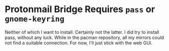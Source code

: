 # Protonmail Bridge Requires `pass` or `gnome-keyring`

Neither of which I want to install. Certainly not the latter. I did try
to install pass, without any luck. While in the pacman repository, all
my mirrors could not find a suitable connection. For now, I'll just
stick with the web GUI.
